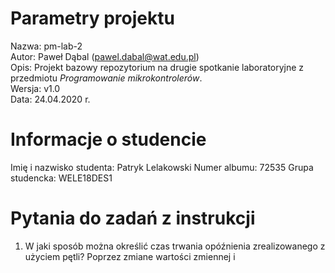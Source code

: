 # Parametry projektu

Nazwa: pm-lab-2  
Autor: Paweł Dąbal (pawel.dabal@wat.edu.pl)  
Opis: Projekt bazowy repozytorium na drugie spotkanie laboratoryjne z przedmiotu _Programowanie mikrokontrolerów_.  
Wersja: v1.0  
Data: 24.04.2020 r.

# Informacje o studencie

Imię i nazwisko studenta: Patryk Lelakowski
Numer albumu: 72535 
Grupa studencka: WELE18DES1

# Pytania do zadań z instrukcji

1. W jaki sposób można określić czas trwania opóźnienia zrealizowanego z użyciem pętli?
    Poprzez zmiane wartości zmiennej i

